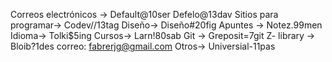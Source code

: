 Correos electrónicos -> Default@10ser Defelo@13dav
Sitios para programar-> Codev//13tag
Diseño-> Diseño#20fig
Apuntes -> Notez.99men
Idioma-> Tolki$5ing
Cursos-> Larn!80sab
Git -> Greposit=7git
Z- library -> Bloib?1des correo: fabrerjg@gmail.com
Otros->  Universial-11pas